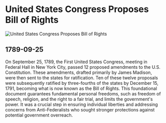 # United States Congress Proposes Bill of Rights

![United States Congress Proposes Bill of Rights](https://www.archives.gov/files/founding-docs/bill-of-rights-senate-page-1-cropped.jpg)

## 1789-09-25

On September 25, 1789, the First United States Congress, meeting in Federal Hall in New York City, passed 12 proposed amendments to the U.S. Constitution. These amendments, drafted primarily by James Madison, were then sent to the states for ratification. Ten of these twelve proposals were subsequently ratified by three-fourths of the states by December 15, 1791, becoming what is now known as the Bill of Rights. This foundational document guarantees fundamental personal freedoms, such as freedom of speech, religion, and the right to a fair trial, and limits the government's power. It was a crucial step in ensuring individual liberties and addressing concerns from Anti-Federalists who sought stronger protections against potential government overreach.